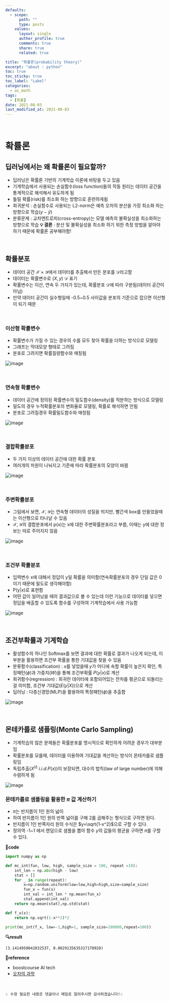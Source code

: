 ```yaml
---
defaults:
  - scope:
      path: ""
      type: posts
    values:
      layout: single
      author_profile: true
      comments: true
      share: true
      related: true

title: "확률론(probability theory)"
excerpt: "about : python"
toc: true
toc_sticky: true
toc_label: "Label"
categories:
  - ai_math
tags:
  - [확률]
date: 2021-08-03
last_modified_at: 2021-08-03
---
```

<br>

# 확률론

## 딥러닝에서는 왜 확률론이 필요할까?

- 딥러닝은 확률론 기반의 기계학습 이론에 바탕을 두고 있음
- 기계학습에서 사용되는 손실함수(loss function)들의 작동 원리는 데이터 공간을 통계적으로 해석해서 유도하게 됨
- 틀릴 확률(risk)를 최소화 하는 방향으로 훈련하게됨
- 회귀분석 : 손실함수로 사용되는 L2-norm은 예측 오차의 분산을 가장 최소화 하는 방향으로 학습($y-\hat y$)
- 분류문제 : 교차엔트로피(cross-entropy)는 모델 예측의 불확실성을 최소화하는 방향으로 학습
**💡 결론** : 분산 및 불확실성을 최소화 하기 위한 측정 방법을 알아야 하기 때문에 확률론 공부해야함!

<br>

## 확률분포

- 데이터 공간 $\mathscr{X}\times\mathscr{Y}$에서 데이터를 추출해서 만든 분포를 $\mathscr{D}$라고함
- 데이터는 확률변수로 $(X,y)~\mathscr{D}$ 표기
- 확률변수는 이산, 연속 두 가지가 있는데, 확률분포 $\mathscr{D}$에 따라 구분됨(데이터 공간이 아님)
- 만약 데이터 공간이 실수형일때 -0.5~0.5 사이값을 분포의 기준으로 잡으면 이산형이 되기 때문

<br>

### 이산형 확률변수

- 확률변수가 가질 수 있는 경우의 수를 모두 찾아 확률을 더하는 방식으로 모델링
- 그래프는 막대모양 형태로 그려짐
- 분포로 그려지면 확률질량함수와 매칭됨

![image](https://user-images.githubusercontent.com/77658029/127948071-e5cc84fe-e809-4acf-8181-a961d73b1255.png)

<br>

### 연속형 확률변수

- 데이터 공간에 정의된 확률변수의 밀도함수(density)를 적분하는 방식으로 모델링
- 밀도의 경우 누적확률분포의 변화율로 모델링, 확률로 해석하면 안됨
- 분포로 그려질경우 확률밀도함수와 매칭됨

![image](https://user-images.githubusercontent.com/77658029/128599195-a62633ae-4ed0-4a91-8ee5-cbf17eaa6e53.png)

<br>

### 결합확률분포

- 두 가지 이상의 데이터 공간에 대한 확률 분포
- 여러개의 차원이 나눠지고 기준에 따라 확률분포의 모양이 바뀜

![image](https://user-images.githubusercontent.com/77658029/128599160-8fe0a867-6551-45f5-8f87-790aa958bf70.png)

<br>

### 주변확률분포

- 그림에서 보면, $\mathscr{X,Y}$는 연속형 데이터의 성질을 띄지만, 빨간색 box를 만들었을때는 이산형으로 타나날 수 있음
-  $\mathscr{X,Y}$의 결합분포에서 p(x)는 x에 대한 주변확률분포라고 부름, 이때는 y에 대한 정보는 따로 주어지지 않음

![image](https://user-images.githubusercontent.com/77658029/128599178-d02e4c59-1a97-47fb-bd1b-4013e2a4cda0.png)

<br>

### 조건부 확률분포

- 입력변수 x에 대해서 정답이 y일 확률을 의미함(연속확률분포의 경우 단일 값은 0이기 때문에 밀도로 생각해야함)
- P(y|x)로 표현함
- 어떤 값이 일어났을 때의 결과값으로 볼 수 있는데 이런 기능으로 데이터를 넣으면 정답을 배출할 수 있도록 함수를 구성하여 기계학습에서 사용 가능함

![image](https://user-images.githubusercontent.com/77658029/128600039-c6d7c0b0-147f-437b-abab-f5b35db6530b.png)

<br>

## 조건부확률과 기계학습

- 활성함수의 하나인 Softmax를 보면 결과에 대한 확률로 결과가 나오게 되는데, 이 부분을 활용하면 조건부 확률을 통한 기대값을 찾을 수 있음
- 분류함수(classification) : $x$를 넣었을때 $y$가 어디에 속할 확률이 높은지 확인, 특징패턴($\phi$)과 가중치($W$)을 통해 조건부확률 $P(y|x)$로 계산
- 회귀함수(regression) : 회귀란 데이터에 포함되어있는 잔차를 평균으로 되돌리는걸 의미함, 조건부 기대값($E(y|X)$)으로 계산
- 딥러닝 : 다층신경망(MLP)을 활용하여 특정패턴($\phi$)을 추출함

![image](https://user-images.githubusercontent.com/77658029/128608941-8b2b9d9f-c145-45b1-b925-ae81312f7438.png)

<br>

## 몬테카를로 샘플링(Monte Carlo Sampling)

- 기계학습의 많은 문제들은 확률분포를 명시적으로 확인하게 어려운 경우가 대부분임
- 확률분포를 모를때, 데이터를 이용하여 기대값을 계산하는 방식이 몬테카를로 샘플링임
- 독립추출($X^{(i)} ~ i.i.d. P(x)$)이 보장되면, 대수의 법칙(law of large number)에 의해 수렴하게 됨

![image](https://user-images.githubusercontent.com/77658029/128609082-322d0f4c-172b-4a49-a185-247cf35e700c.png)

### 몬테카를로 샘플링을 활용한 $\pi$ 값 계산하기

- $\pi$는 반지름이 1인 원의 넓이 
- 하여 반지름이 1인 원의 반쪽 넓이를 구해 2를 곱해주는 형식으로 구하면 된다. 
- 반지름이 1인 반쪽자리 원의 수식은 $y=\sqrt{1-x^2}$으로 구할 수 있다. 
- 정의역 -1~1 에서 랜덤으로 샘플을 뽑아 함수 $y$의 값들의 평균을 구하면 $\pi$를 구할 수 있다.

**📰code**
```python
import numpy as np

def mc_int(fun, low, high, sample_size = 100, repeat =10):
    int_len = np.abs(high - low)
    stat = []
    for _ in range(repeat):
        x=np.random.uniform(low=low,high=high,size=sample_size)
        fun_x = fun(x)
        int_val = int_len * np.mean(fun_x)
        stat.append(int_val)
    return np.mean(stat),np.std(stat)

def f_x(x):
    return np.sqrt(1-x**2)*2

print(mc_int(f_x, low=-1,high=1, sample_size=100000,repeat=100))
```
**🔍result**
```
(3.1414950042032537, 0.0029135635317170928)
```


**📌reference**
- boostcourse AI tech
- [오차의 과학](https://brunch.co.kr/@gimmesilver/17#comment)

<br>

```
💡 수정 필요한 내용은 댓글이나 메일로 알려주시면 감사하겠습니다!💡 
```
